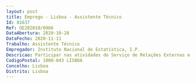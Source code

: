 ```yaml
--- 
layout: post
title: Emprego - Lisboa - Assistente Técnico
Id: 81637
Ref: OE202010/0986
DataAbertura: 2020-10-28
DataFecho: 2020-11-11
Trabalho: Assistente Técnico
Empregador: Instituto Nacional de Estatística, I.P.
Descricao: Participar nas atividades do Serviço de Relações Externas e Cooperação (REC) nomeadamente  •	Prestar apoio administrativo e logístico ao funcionamento e atividade do Serviço •	Assegurar o arquivo digital e em papel e organizar a documentação •	Prestar apoio à organização e realização de eventos internacionais e no âmbito da UE •	Contribuir para a boa execução logística das ações de cooperação a realizar no INE •	Colaborar nas demais atividades do Serviço, quando necessário.
CodigoPostal: 1000-043 LISBOA
Concelho: Lisboa
Distrito: Lisboa
--- 
```

